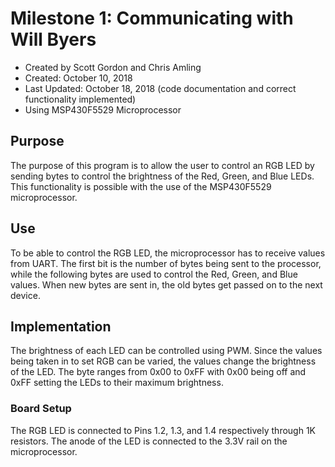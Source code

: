 # Milestone 1: Communicating with Will Byers
- Created by Scott Gordon and Chris Amling
- Created: October 10, 2018
- Last Updated: October 18, 2018 (code documentation and correct functionality implemented)
- Using MSP430F5529 Microprocessor
## Purpose
The purpose of this program is to allow the user to control an RGB LED by sending bytes to control the brightness of the Red, Green, and Blue LEDs. This functionality is possible with the use of the MSP430F5529 microprocessor.
## Use
To be able to control the RGB LED, the microprocessor has to receive values from UART. The first bit is the number of bytes being sent to the processor, while the following bytes are used to control the Red, Green, and Blue values. When new bytes are sent in, the old bytes get passed on to the next device.
## Implementation
The brightness of each LED can be controlled using PWM. Since the values being taken in to set RGB can be varied, the values change the brightness of the LED. The byte ranges from 0x00 to 0xFF with 0x00 being off and 0xFF setting the LEDs to their maximum brightness.
### Board Setup
The RGB LED is connected to Pins 1.2, 1.3, and 1.4 respectively through 1K resistors. The anode of the LED is connected to the 3.3V rail on the microprocessor.
